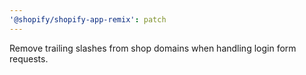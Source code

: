 ```yaml
---
'@shopify/shopify-app-remix': patch
---
```


Remove trailing slashes from shop domains when handling login form requests.
